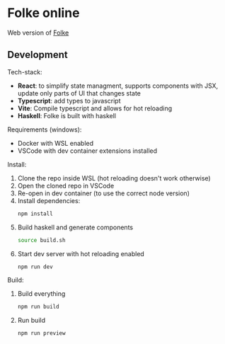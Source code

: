 # Folke online
Web version of [Folke](https://github.com/lambducas/folke)

## Development
Tech-stack:
* **React**: to simplify state managment, supports components with JSX, update only parts of UI that changes state
* **Typescript**: add types to javascript
* **Vite**: Compile typescript and allows for hot reloading
* **Haskell**: Folke is built with haskell

Requirements (windows):
* Docker with WSL enabled
* VSCode with dev container extensions installed

Install:
1. Clone the repo inside WSL (hot reloading doesn't work otherwise)
1. Open the cloned repo in VSCode
1. Re-open in dev container (to use the correct node version)
1. Install dependencies:
    ```bash
    npm install
    ```
1. Build haskell and generate components
    ```bash
    source build.sh
    ```
1. Start dev server with hot reloading enabled
    ```bash
    npm run dev
    ```

Build:
1. Build everything
    ```bash
    npm run build
    ```
1. Run build
    ```bash
    npm run preview
    ```